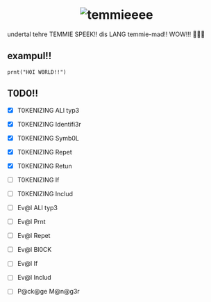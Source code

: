 <div align="center">

# ![temmieeee](https://f.asta.rs/image/logo/tem.png)

</div>
undertal tehre TEMMIE SPEEK!! dis LANG temmie-mad!! WOW!!! 🎉🐱✨

## exampul!!

```tem
prnt("H0I W0RLD!!")
```

## T0D0!!

- [x] T0KENIZING ALl typ3
- [x] T0KENIZING Identifi3r
- [x] T0KENIZING Symb0L
- [x] T0KENIZING Repet
- [x] T0KENIZING Retun
- [ ] T0KENIZING If
- [ ] T0KENIZING Includ

- [ ] Ev@l ALl typ3
- [ ] Ev@l Prnt
- [ ] Ev@l Repet
- [ ] Ev@l Bl0CK
- [ ] Ev@l If
- [ ] Ev@l Includ

- [ ] P@ck@ge M@n@g3r
